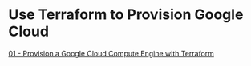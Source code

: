 # Use Terraform to Provision Google Cloud

[01 - Provision a Google Cloud Compute Engine with Terraform](01/index.md)